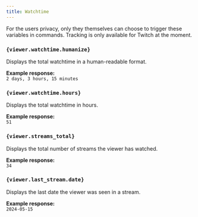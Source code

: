 ```yaml
---
title: Watchtime
---
```


For the users privacy, only they themselves can choose to trigger these variables in commands.
Tracking is only available for Twitch at the moment.

### `{viewer.watchtime.humanize}`

Displays the total watchtime in a human-readable format.

**Example response:**  
`2 days, 3 hours, 15 minutes`

### `{viewer.watchtime.hours}`

Displays the total watchtime in hours.

**Example response:**  
`51`

### `{viewer.streams_total}`

Displays the total number of streams the viewer has watched.

**Example response:**  
`34`

### `{viewer.last_stream.date}`

Displays the last date the viewer was seen in a stream.

**Example response:**  
`2024-05-15`
